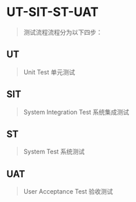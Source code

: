 # UT-SIT-ST-UAT
> 测试流程流程分为以下四步：

## UT

> Unit Test 单元测试



## SIT

> System Integration Test 系统集成测试



## ST

> System Test 系统测试



## UAT

> User Acceptance Test 验收测试